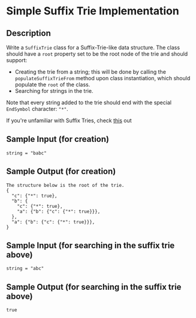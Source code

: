 # Simple Suffix Trie Implementation

## Description
Write a `SuffixTrie` class for a Suffix-Trie-like data structure. The class should have a `root` property set to be the root node of the trie and should support:

- Creating the trie from a string; this will be done by calling the `populateSuffixTrieFrom` method upon class instantiation, which should populate the `root` of the class.
- Searching for strings in the trie.

Note that every string added to the trie should end with the special `EndSymbol` character: `"*"`.

If you're unfamiliar with Suffix Tries, check [this](https://en.wikipedia.org/wiki/Suffix_tree) out

## Sample Input (for creation)
```
string = "babc"
```

## Sample Output (for creation)
```
The structure below is the root of the trie.
{
  "c": {"*": true},
  "b": {
    "c": {"*": true},
    "a": {"b": {"c": {"*": true}}},
  },
  "a": {"b": {"c": {"*": true}}},
}
```

## Sample Input (for searching in the suffix trie above)
```
string = "abc"
```

## Sample Output (for searching in the suffix trie above)
```
true
```